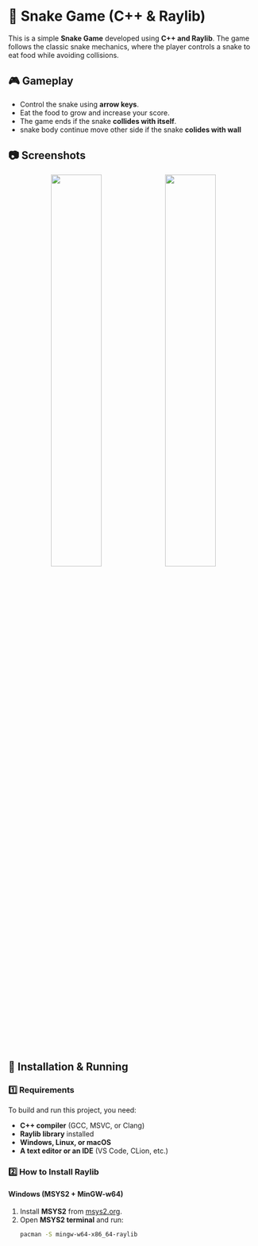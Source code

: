 # 🐍 Snake Game (C++ & Raylib)

This is a simple **Snake Game** developed using **C++ and Raylib**. The game follows the classic snake mechanics, where the player controls a snake to eat food while avoiding collisions.

## 🎮 Gameplay

- Control the snake using **arrow keys**.
- Eat the food to grow and increase your score.
- The game ends if the snake  **collides with itself**.
- snake body continue  move other side if the snake **colides with wall**

## 📷 Screenshots

<p align="center">
  <img src="https://github.com/user-attachments/assets/b3f1f9ca-b0cf-4477-abc5-b065a5f4163d" width="45%" />
  <img src="https://github.com/user-attachments/assets/43488e8e-2537-4c05-a150-475caf7368bb" width="45%" />
</p>



## 🔧 Installation & Running

### 1️⃣ Requirements  
To build and run this project, you need:  
- **C++ compiler** (GCC, MSVC, or Clang)  
- **Raylib library** installed  
- **Windows, Linux, or macOS**  
- **A text editor or an IDE** (VS Code, CLion, etc.)

### 2️⃣ How to Install Raylib  

#### **Windows (MSYS2 + MinGW-w64)**
1. Install **MSYS2** from [msys2.org](https://www.msys2.org/).
2. Open **MSYS2 terminal** and run:
   ```sh
   pacman -S mingw-w64-x86_64-raylib
